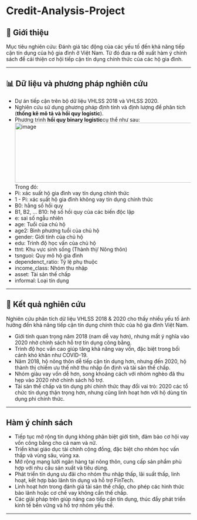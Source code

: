 # Credit-Analysis-Project

## 📌 Giới thiệu 

Mục tiêu nghiên cứu: Đánh giá tác động của các yếu tố đến khả năng tiếp cận tín dụng của hộ gia đình ở Việt Nam. Từ đó đưa ra đề xuất hàm ý chính sách để cải thiện cơ hội tiếp cận tín dụng chính thức của các hộ gia đình.

---

## 📊 Dữ liệu và phương pháp nghiên cứu
- Dự án tiếp cận trên bộ dữ liệu VHLSS 2018 và VHLSS 2020.
- Nghiên cứu sử dụng phương pháp định tính và định lượng để phân tích (**thống kê mô tả và hồi quy logistic**).
- Phương trình **hồi quy binary logistic**cụ thể như sau:
  <img width="946" height="163" alt="image" src="https://github.com/user-attachments/assets/014899e3-0636-42e3-85c5-530221b9b470" />
  Trong đó:
- Pi: xác suất hộ gia đình vay tín dụng chính thức 
- 1	-  Pi: xác suất hộ gia đình không vay tín dụng chính thức 
- B0: hằng số hồi quy
- B1, B2, … B10: hệ số hồi quy của các biến độc lập
- e: sai số ngẫu nhiên
- age: Tuổi của chủ hộ
- age2: Bình phương tuổi của chủ hộ
- gender: Giới tính của chủ hộ
- edu: Trình độ học vấn của chủ hộ
- ttnt: Khu vực sinh sống (Thành thị/ Nông thôn)
- tsnguoi: Quy mô hộ gia đình
- dependenct_ratio: Tỷ lệ phụ thuộc
- income_class: Nhóm thu nhập
- asset: Tài sản thế chấp
- informal: Loại tín dụng
  
---

## 🔑 Kết quả nghiên cứu

Nghiên cứu phân tích dữ liệu VHLSS 2018 & 2020 cho thấy nhiều yếu tố ảnh hưởng đến khả năng tiếp cận tín dụng chính thức của hộ gia đình Việt Nam.
- Giới tính quan trọng năm 2018 (nam dễ vay hơn), nhưng mất ý nghĩa vào 2020 nhờ chính sách hỗ trợ tín dụng công bằng.
- Trình độ học vấn cao giúp tăng khả năng vay vốn, đặc biệt trong bối cảnh khó khăn như COVID-19.
- Năm 2018, hộ nông thôn dễ tiếp cận tín dụng hơn, nhưng đến 2020, hộ thành thị chiếm ưu thế nhờ thu nhập ổn định và tài sản thế chấp.
- Nhóm giàu vay vốn dễ hơn, song khoảng cách với nhóm nghèo đã thu hẹp vào 2020 nhờ chính sách hỗ trợ.
- Tài sản thế chấp và tín dụng phi chính thức thay đổi vai trò: 2020 các tổ chức tín dụng thận trọng hơn, nhưng cũng linh hoạt hơn với hộ dùng tín dụng phi chính thức.

---

## Hàm ý chính sách

- Tiếp tục mở rộng tín dụng không phân biệt giới tính, đảm bảo cơ hội vay vốn công bằng cho cả nam và nữ.
- Triển khai giáo dục tài chính cộng đồng, đặc biệt cho nhóm học vấn thấp và vùng sâu, vùng xa.
- Mở rộng mạng lưới ngân hàng tại nông thôn, cung cấp sản phẩm phù hợp với nhu cầu sản xuất và tiêu dùng.
- Phát triển tín dụng ưu đãi cho nhóm thu nhập thấp, lãi suất thấp, linh hoạt, kết hợp bảo lãnh tín dụng và hỗ trợ FinTech.
- Linh hoạt hơn trong đánh giá tài sản thế chấp, cho phép các hình thức bảo lãnh hoặc cơ chế vay không cần thế chấp.
- Các giải pháp trên giúp nâng cao tiếp cận tín dụng, thúc đẩy phát triển kinh tế bền vững và hỗ trợ nhóm yếu thế.

---



